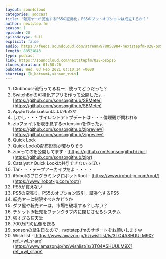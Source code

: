 ```yaml
---
layout: soundcloud
categories: podcast
title: '転売ヤーが促進するPS5の証券化，PS5のプットオプションは成立するか？'
author: nextstep.fm
season: 1
episode: 28
episodeType: full
explicit: false
audio: https://feeds.soundcloud.com/stream/978058984-nextstepfm-028-ps5ps5.mp3
length: 88525843
type: podcast
link: https://soundcloud.com/nextstepfm/028-ps5ps5
itunes_duration: 01:50:26
pubdate: Wed, 03 Feb 2021 03:10:14 +0000
starring: [k_katsumi,sonson_twit]
---
```


1. Clubhouse流行ってるねー，使ってどうだった？
2. SwitchBotの可視化アプリを作って公開したよ - [https://github.com/sonsongithub/SBMeter](https://github.com/sonsongithub/SBMeter)
3. Apple Notarizationはよいものだ
4. しかし・・・サイレントアップデートは・・・倫理観が問われる
5. zipファイルを覗き見するextensionを作ったよ - [https://github.com/sonsongithub/zipreview](https://github.com/sonsongithub/zipreview)
6. Quick Look
7. Quick Lookの配布形態が変わりそう
8. ziprってのを公開してます - [https://github.com/sonsongithub/zipr](https://github.com/sonsongithub/zipr)
9. CatalystとQuick Lookは共存できないっぽい
10. Tar・・・テープアーカイブだよ・・・・
11. iRobotのプログラミングロボットRoot - [https://www.irobot-jp.com/root/](https://www.irobot-jp.com/root/)
12. PS5が買えない
13. PS5の空売り，PS5のオプション取引，証券化するPS5
14. 転売ヤーは制限すべきかどうか
15. ダフ屋や転売ヤーは，市場を破壊する？しない？
16. チケットの転売をファンクラブ内に閉じさせるシステム
17. 強すぎる任天堂
18. 700万円の仏像を送る
19. sonsonの誕生日なので，nextstep.fmのサポートをお願いしますｗ
20. Wish list - [https://www.amazon.jp/hz/wishlist/ls/3TO4ASHUULM9X?ref_=wl_share](https://www.amazon.jp/hz/wishlist/ls/3TO4ASHUULM9X?ref_=wl_share)
